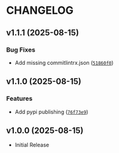 # CHANGELOG

<!-- version list -->

## v1.1.1 (2025-08-15)

### Bug Fixes

- Add missing commitlintrx.json
  ([`51860f0`](https://github.com/muxu-io/python-template/commit/51860f0724ba4738ca1ceeae732b1d254f36fedf))


## v1.1.0 (2025-08-15)

### Features

- Add pypi publishing
  ([`76f73e9`](https://github.com/muxu-io/python-template/commit/76f73e9de3f69689c8e1f77a7495312d50113342))


## v1.0.0 (2025-08-15)

- Initial Release
